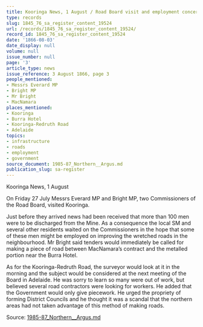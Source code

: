```yaml
---
title: Kooringa News, 1 August / Road Board visit and employment concerns
type: records
slug: 1845_76_sa_register_content_19524
url: /records/1845_76_sa_register_content_19524/
record_id: 1845_76_sa_register_content_19524
date: '1866-08-03'
date_display: null
volume: null
issue_number: null
page: '3'
article_type: news
issue_reference: 3 August 1866, page 3
people_mentioned:
- Messrs Everard MP
- Bright MP
- Mr Bright
- MacNamara
places_mentioned:
- Kooringa
- Burra Hotel
- Kooringa-Redruth Road
- Adelaide
topics:
- infrastructure
- roads
- employment
- government
source_document: 1985-87_Northern__Argus.md
publication_slug: sa-register
---
```


Kooringa News, 1 August

On Friday 27 July Messrs Everard MP and Bright MP, two Commissioners of the Road Board, visited Kooringa.

Just before they arrived news had been received that more than 100 men were to be discharged from the Mine.  As a consequence the local SM and several other residents waited on the Commissioners in the hope that some of these men might be employed on improving the wretched roads in the neighbourhood.  Mr Bright said tenders would immediately be called for making a piece of road between MacNamara’s contract and the metalled portion near the Burra Hotel.

As for the Kooringa-Redruth Road, the surveyor would look at it in the morning and the subject would be considered at the next meeting of the Board in Adelaide.  He was sorry to learn so many were out of work, but believed several road contractors were looking for workers. He added that the Government would only give piecework.  He urged the propriety of forming District Councils and he thought it was a scandal that the northern areas had not taken advantage of this method of making roads.

Source: [1985-87_Northern__Argus.md](/downloads/markdown/1985-87_Northern__Argus.md)
